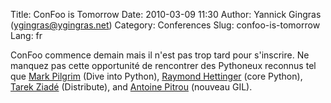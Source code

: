 Title: ConFoo is Tomorrow
Date: 2010-03-09 11:30
Author: Yannick Gingras (ygingras@ygingras.net)
Category: Conferences
Slug: confoo-is-tomorrow
Lang: fr

ConFoo commence demain mais il n'est pas trop tard pour s'inscrire. Ne
manquez pas cette opportunité de rencontrer des Pythoneux reconnus tel
que [Mark Pilgrim][] (Dive into Python), [Raymond Hettinger][] (core
Python), [Tarek Ziadé][] (Distribute), and [Antoine Pitrou][] (nouveau
GIL).

  [Mark Pilgrim]: http://confoo.ca/fr/2010/session/html5-where-are-we-now
  [Raymond Hettinger]: http://confoo.ca/fr/2010/session/python-tips-tricks-and-idioms
  [Tarek Ziadé]: http://confoo.ca/fr/2010/session/le-packaging-avec-python
  [Antoine Pitrou]: http://confoo.ca/fr/2010/session/web-et-python-optimiser-vos-applications
